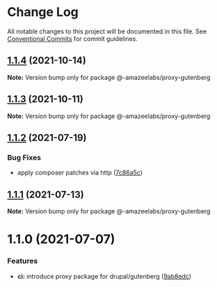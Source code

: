 # Change Log

All notable changes to this project will be documented in this file.
See [Conventional Commits](https://conventionalcommits.org) for commit guidelines.

## [1.1.4](https://github.com/AmazeeLabs/silverback-mono/compare/@-amazeelabs/proxy-gutenberg@1.1.3...@-amazeelabs/proxy-gutenberg@1.1.4) (2021-10-14)

**Note:** Version bump only for package @-amazeelabs/proxy-gutenberg





## [1.1.3](https://github.com/AmazeeLabs/silverback-mono/compare/@-amazeelabs/proxy-gutenberg@1.1.2...@-amazeelabs/proxy-gutenberg@1.1.3) (2021-10-11)

**Note:** Version bump only for package @-amazeelabs/proxy-gutenberg





## [1.1.2](https://github.com/AmazeeLabs/silverback-mono/compare/@-amazeelabs/proxy-gutenberg@1.1.1...@-amazeelabs/proxy-gutenberg@1.1.2) (2021-07-19)


### Bug Fixes

* apply composer patches via http ([7c86a5c](https://github.com/AmazeeLabs/silverback-mono/commit/7c86a5c31648e8348c7b21b9d0af4784e4040302))





## [1.1.1](https://github.com/AmazeeLabs/silverback-mono/compare/@-amazeelabs/proxy-gutenberg@1.1.0...@-amazeelabs/proxy-gutenberg@1.1.1) (2021-07-13)

**Note:** Version bump only for package @-amazeelabs/proxy-gutenberg





# 1.1.0 (2021-07-07)


### Features

* **ci:** introduce proxy package for drupal/gutenberg ([9ab8edc](https://github.com/AmazeeLabs/silverback-mono/commit/9ab8edc238e677e5abe021b43639c3ca2882a408))
